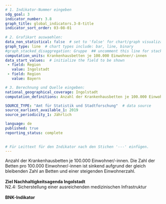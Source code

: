 ```yaml
---
# 1. Indikator-Nummer eingeben 
sdg_goal: 3 
indicator_number: 3.8
graph_title: global_indicators.3-8-title
indicator_sort_order: 03-08-01
 
# 2. Grafikart auswaehlen: 
data_non_statistical: false  # set to 'false' for chart/graph visualization 
graph_type: line  # chart types include: bar, line, binary 
#graph_stacked_disaggregation: Gruppe  ## uncomment this line for stacked bars. eplace 'Geschlecht' with the field of aggregation. 
computation_units: Krankenhausbetten je 100.000 Einwohner/-innen
data_start_values:  # initialize the field to be shown  
 - field: Region 
   value: Ingolstadt 
 - field: Region 
   value: Bayern 

# 3. Berechnung und Quelle eingeben: 
national_geographical_coverage: Ingolstadt 
computation_definitions: Anzahl der Krankenhausbetten je 100.000 Einwohner/-innen

SOURCE_TYPE: "Amt für Statistik und Stadtforschung"  # data source  
source_earliest_available_1: 2019
source_periodicity_1: Jährlich

language: de   
published: true 
reporting_status: complete
 
 
# Für Leittext für den Indikator nach den Stichen '---' einfügen. 
---
```

Anzahl der Krankenhausbetten je 100.000 Einwohner/-innen. Die Zahl der Betten pro 100.000 Einwohner/-innen ist sinkend aufgrund der gleich bleibenden Zahl an Betten und einer steigenden Einwohnerzahl.<br>
<br>
<b>Ziel Nachhaltigkeitsagenda Ingolstadt</b><br>
N2.4: Sicherstellung einer ausreichenden medizinischen Infrastruktur<br>
<br>
<b>BNK-Indikator</b>
